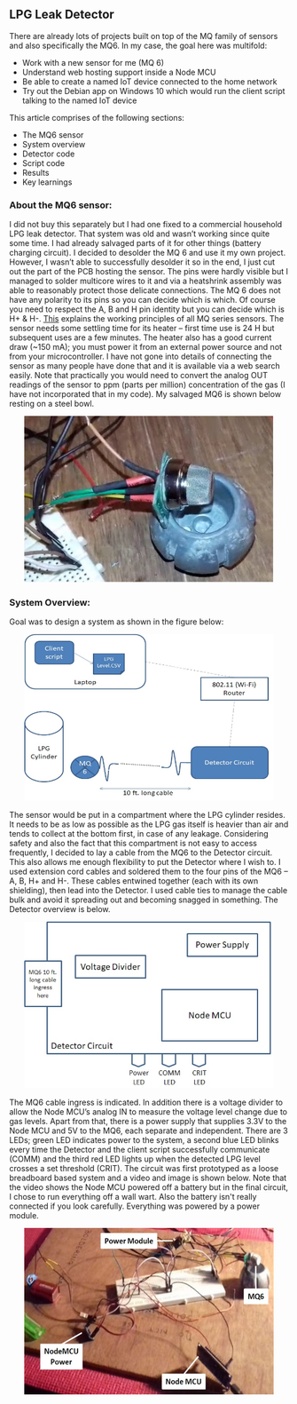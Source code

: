 ## LPG Leak Detector

There are already lots of projects built on top of the MQ family of sensors and also specifically the MQ6. In my case, the goal here was multifold:
-	Work with a new sensor for me (MQ 6)
-	Understand web hosting support inside a Node MCU
-	Be able to create a named IoT device connected to the home network
-	Try out the Debian app on Windows 10 which would run the client script talking to the named IoT device

This article comprises of the following sections:
-	The MQ6 sensor
-	System overview
-	Detector code
-	Script code
-	Results
-	Key learnings

### About the MQ6 sensor:
I did not buy this separately but I had one fixed to a commercial household LPG leak detector. That system was old and wasn’t working since quite some time. I had already salvaged parts of it for other things (battery charging circuit). I decided to desolder the MQ 6 and use it my own project.  However, I wasn’t able to successfully desolder it so in the end, I just cut out the part of the PCB hosting the sensor. The pins were hardly visible but I managed to solder multicore wires to it and via a heatshrink assembly was able to reasonably protect those delicate connections.
The MQ 6 does not have any polarity to its pins so you can decide which is which. Of course you need to respect the A, B and H pin identity but you can decide which is H+ & H-. [This](https://dmohankumar.wordpress.com/2012/05/04/familiarize-electronic-components-part-xviii-gas-sensors/) explains the working principles of all MQ series sensors. The sensor needs some settling time for its heater – first time use is 24 H but subsequent uses are a few minutes. The heater also has a good current draw (~150 mA); you must power it from an external power source and not from your microcontroller. I have not gone into details of connecting the sensor as many people have done that and it is available via a web search easily. Note that practically you would need to convert the analog OUT readings of the sensor to ppm (parts per million) concentration of the gas (I have not incorporated that in my code). My salvaged MQ6 is shown below resting on a steel bowl.

<p align="center">
  <img width="450" height="300" src="https://raw.githubusercontent.com/sushrutmair/lpg-leak-detect-iot/master/docs/assets/mq6.jpg">
</p>

### System Overview:

Goal was to design a system as shown in the figure below:

<p align="center">
  <img width="450" height="300" src="https://raw.githubusercontent.com/sushrutmair/lpg-leak-detect-iot/master/docs/assets/sysoverview.jpg">
</p>

The sensor would be put in a compartment where the LPG cylinder resides. It needs to be as low as possible as the LPG gas itself is heavier than air and tends to collect at the bottom first, in case of any leakage. Considering safety and also the fact that this compartment is not easy to access frequently, I decided to lay a cable from the MQ6 to the Detector circuit. This also allows me enough flexibility to put the Detector where I wish to. I used extension cord cables and soldered them to the four pins of the MQ6 – A, B, H+ and H-. These cables entwined together (each with its own shielding), then lead into the Detector. I used cable ties to manage the cable bulk and avoid it spreading out and becoming snagged in something. The Detector overview is below.

<p align="center">
  <img width="450" height="300" src="https://raw.githubusercontent.com/sushrutmair/lpg-leak-detect-iot/master/docs/assets/detector.jpg">
</p>

The MQ6 cable ingress is indicated. In addition there is a voltage divider to allow the Node MCU’s analog IN to measure the voltage level change due to gas levels. Apart from that, there is a power supply that supplies 3.3V to the Node MCU and 5V to the MQ6, each separate and independent. There are 3 LEDs; green LED indicates power to the system, a second blue LED blinks every time the Detector and the client script successfully communicate (COMM) and the third red LED lights up when the detected LPG level crosses a set threshold (CRIT). The circuit was first prototyped as a loose breadboard based system and a video and image is shown below. Note that the video shows the Node MCU powered off a battery but in the final circuit, I chose to run everything off a wall wart. Also the battery isn't really connected if you look carefully. Everything was powered by a power module.


<p align="center">
  <img width="450" height="300" src="https://raw.githubusercontent.com/sushrutmair/lpg-leak-detect-iot/master/docs/assets/bb_system.jpg">
</p>
